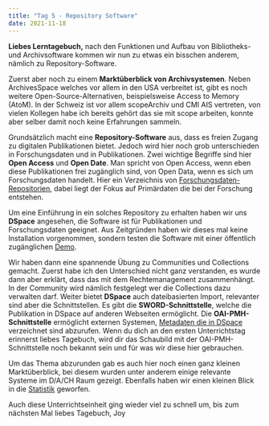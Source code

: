 ```yaml
---
title: "Tag 5 - Repository Software"
date: 2021-11-18
---
```


**Liebes Lerntagebuch,**
nach den Funktionen und Aufbau von Bibliotheks- und Archivsoftware kommen wir nun zu etwas ein bisschen anderem, nämlich zu Repository-Software. 

Zuerst aber noch zu einem **Marktüberblick von Archivsystemen**. Neben ArchivesSpace welches vor allem in den USA verbreitet ist, gibt es noch weitere Open-Source-Alternativen, beispielsweise Access to Memory (AtoM). In der Schweiz ist vor allem scopeArchiv und CMI AIS vertreten, von vielen Kollegen habe ich bereits gehört das sie mit scope arbeiten, konnte aber selber damit noch keine Erfahrungen sammeln. 

Grundsätzlich macht eine **Repository-Software** aus, dass es freien Zugang zu digitalen Publikationen bietet. Jedoch wird hier noch grob unterschieden in Forschungsdaten und in Publikationen. Zwei wichtige Begriffe sind hier **Open Access** und **Open Date**. Man spricht von Open Access, wenn eben diese Publikationen frei zugänglich sind, von Open Data, wenn es sich um Forschungsdaten handelt. Hier ein Verzeichnis von [Forschungsdaten-Repositorien](https://www.re3data.org/), dabei liegt der Fokus auf Primärdaten die bei der Forschung entstehen.

Um eine Einführung in ein solches Repository zu erhalten haben wir uns **DSpace** angesehen, die Software ist für Publikationen und Forschungsdaten geeignet. Aus Zeitgründen haben wir dieses mal keine Installation vorgenommen, sondern testen die Software mit einer öffentlich zugänglichen [Demo](https://demo.dspace.org/).

Wir haben dann eine spannende Übung zu Communities und Collections gemacht. Zuerst habe ich den Unterschied nicht ganz verstanden, es wurde dann aber erklärt, dass das mit dem Rechtemanagement zusammenhängt. In der Community wird nämlich festgelegt wer die Collections dazu verwalten darf. 
Weiter bietet **DSpace** auch dateibasierten Import, relevanter sind aber die Schnittstellen. Es gibt die **SWORD-Schnittstelle**, welche die Publikation in DSpace auf anderen Webseiten ermöglicht. Die **OAI-PMH-Schnittstelle** ermöglicht externen Systemen, [Metadaten die in DSpace](http://demo.dspace.org/oai/request?verb=ListSets) verzeichnet sind abzurufen. Wenn du dich an den ersten Unterrichtstag erinnerst liebes Tagebuch, wird dir das Schaubild mit der OAI-PMH-Schnittstelle noch bekannt sein und für was wir diese hier gebrauchen.

Um das Thema abzurunden gab es auch hier noch einen ganz kleinen Marktüberblick, bei diesem wurden unter anderem einige relevante Systeme im D/A/CH Raum gezeigt. Ebenfalls haben wir einen kleinen Blick in die [Statistik](https://v2.sherpa.ac.uk/view/repository_by_country/Switzerland.default.html) geworfen. 
 

Auch diese Unterrichtseinheit ging wieder viel zu schnell um, bis zum nächsten Mal liebes Tagebuch,
Joy
